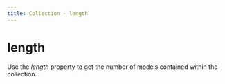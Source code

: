 ```yaml
---
title: Collection - length
---
```


# length

Use the *length* property to get the number of models contained within the collection.
